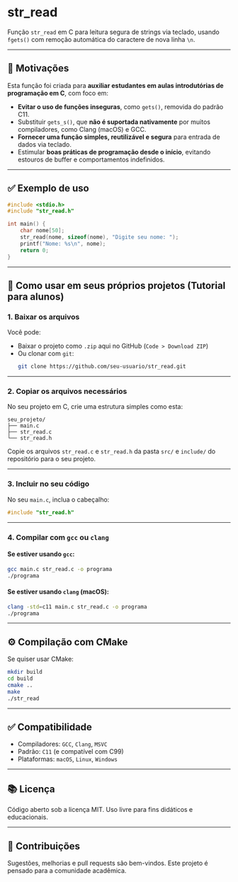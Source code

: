 # str_read

Função `str_read` em C para leitura segura de strings via teclado, usando `fgets()` com remoção automática do caractere de nova linha `\n`.

---

## 🎯 Motivações

Esta função foi criada para **auxiliar estudantes em aulas introdutórias de programação em C**, com foco em:

- **Evitar o uso de funções inseguras**, como `gets()`, removida do padrão C11.
- Substituir `gets_s()`, que **não é suportada nativamente** por muitos compiladores, como Clang (macOS) e GCC.
- **Fornecer uma função simples, reutilizável e segura** para entrada de dados via teclado.
- Estimular **boas práticas de programação desde o início**, evitando estouros de buffer e comportamentos indefinidos.

---

## ✅ Exemplo de uso

```c
#include <stdio.h>
#include "str_read.h"

int main() {
    char nome[50];
    str_read(nome, sizeof(nome), "Digite seu nome: ");
    printf("Nome: %s\n", nome);
    return 0;
}
```

---

## 🧭 Como usar em seus próprios projetos (Tutorial para alunos)

### 1. **Baixar os arquivos**

Você pode:

- Baixar o projeto como `.zip` aqui no GitHub (`Code > Download ZIP`)
- Ou clonar com `git`:
  ```bash
  git clone https://github.com/seu-usuario/str_read.git
  ```

---

### 2. **Copiar os arquivos necessários**

No seu projeto em C, crie uma estrutura simples como esta:

```
seu_projeto/
├── main.c
├── str_read.c
└── str_read.h
```

Copie os arquivos `str_read.c` e `str_read.h` da pasta `src/` e `include/` do repositório para o seu projeto.

---

### 3. **Incluir no seu código**

No seu `main.c`, inclua o cabeçalho:

```c
#include "str_read.h"
```

---

### 4. **Compilar com `gcc` ou `clang`**

#### Se estiver usando `gcc`:

```bash
gcc main.c str_read.c -o programa
./programa
```

#### Se estiver usando `clang` (macOS):

```bash
clang -std=c11 main.c str_read.c -o programa
./programa
```

---

## ⚙️ Compilação com CMake

Se quiser usar CMake:

```bash
mkdir build
cd build
cmake ..
make
./str_read
```

---

## ✅ Compatibilidade

- Compiladores: `GCC`, `Clang`, `MSVC`
- Padrão: `C11` (e compatível com C99)
- Plataformas: `macOS`, `Linux`, `Windows`

---

## 📚 Licença

Código aberto sob a licença MIT. Uso livre para fins didáticos e educacionais.

---

## 🤝 Contribuições

Sugestões, melhorias e pull requests são bem-vindos. Este projeto é pensado para a comunidade acadêmica.
